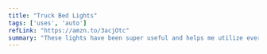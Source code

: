 ```yaml
---
title: "Truck Bed Lights"
tags: ['uses', 'auto']
refLink: "https://amzn.to/3acjOtc"
summary: "These lights have been super useful and helps me utilize every hour of the day."
---
```

